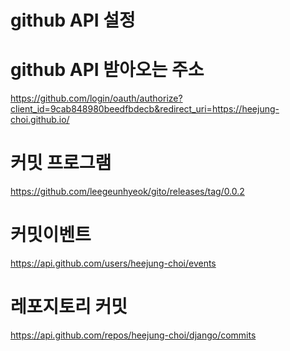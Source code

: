 # github API 설정

# github API 받아오는 주소

https://github.com/login/oauth/authorize?client_id=9cab848980beedfbdecb&redirect_uri=https://heejung-choi.github.io/



# 커밋 프로그램

https://github.com/leegeunhyeok/gito/releases/tag/0.0.2



# 커밋이벤트

https://api.github.com/users/heejung-choi/events



# 레포지토리 커밋

https://api.github.com/repos/heejung-choi/django/commits
